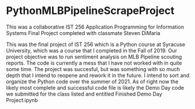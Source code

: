 # PythonMLBPipelineScrapeProject
This was a collaborative IST 256 Application Programming for Information Systems Final Project completed with classmate Steven DiMaria


This was the final project of IST 256 which is a Python course at Syracuse University, which was a course that I completed in the Fall of 2019. Our project objective 
was to run sentiment analysis on MLB Pipeline scouting reports. The code is currently a mess that I have not worked with in quite some time. The project was succesful, 
but was something with so much depth that I intend to reopene and rework it in the future. I intend to sort and organize the Python code over the summer of 2021. As of 
right now the likely most complete and successful code file is likely the Demo Day code we submitted for the class listed and entitled Finished Demo Day Project.ipynb

